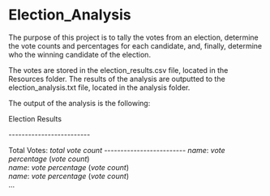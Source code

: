 # Election_Analysis

The purpose of this project is to tally the votes from an election, determine the vote counts and percentages for each candidate, and, finally, determine who the winning candidate of the election. 

The votes are stored in the election_results.csv file, located in the Resources folder. The results of the analysis are outputted to the election_analysis.txt file, located in the analysis folder.

The output of the analysis is the following:

<p>Election Results</p>
-------------------------
<p>Total Votes: <i>total vote count</i>
-------------------------
<i>name</i>: <i>vote percentage</i> (<i>vote count</i>)<br/>
<i>name</i>: <i>vote percentage</i> (<i>vote count</i>)<br/>
<i>name</i>: <i>vote percentage</i> (<i>vote count</i>)<br/>
...
</p>
